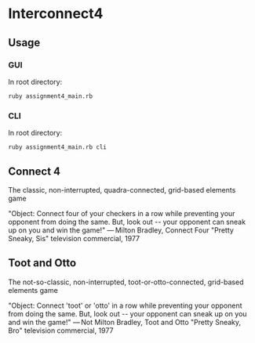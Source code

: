 # Interconnect4

## Usage

### GUI
In root directory:
```
ruby assignment4_main.rb
```

### CLI
In root directory:
```
ruby assignment4_main.rb cli
```

## Connect 4
The classic, non-interrupted, quadra-connected, grid-based elements game

"Object: Connect four of your checkers in a row while preventing your opponent from doing the same. But, look out -- your opponent can sneak up on you and win the game!"
— Milton Bradley, Connect Four "Pretty Sneaky, Sis" television commercial, 1977

## Toot and Otto
The not-so-classic, non-interrupted, toot-or-otto-connected, grid-based elements game

"Object: Connect 'toot' or 'otto' in a row while preventing your opponent from doing the same. But, look out -- your opponent can sneak up on you and win the game!"
— Not Milton Bradley, Toot and Otto "Pretty Sneaky, Bro" television commercial, 1977
